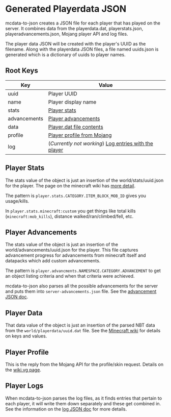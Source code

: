 # Generated Playerdata JSON

mcdata-to-json creates a JSON file for each player that has played on the server. It combines data from the playerdata.dat, playerstats.json, playeradvancements.json, Mojang player API and log files.

The player data JSON will be created with the player's UUID as the filename. Along with the playerdata JSON files, a file named uuids.json is generated which is a dictionary of uuids to player names.

## Root Keys

| Key          | Value                                                                 |
| ------------ | --------------------------------------------------------------------- |
| uuid         | Player UUID                                                           |
| name         | Player display name                                                   |
| stats        | [Player stats](#player-stats)                                         |
| advancements | [Player advancements](#player-advancements)                           |
| data         | [Player.dat file contents](#player-data)                              |
| profile      | [Player profile from Mojang](#player-profile)                         |
| log          | (_Currently not working_) [Log entries with the player](#player-logs) |

## Player Stats

The stats value of the object is just an insertion of the world/stats/uuid.json for the player. The page on the minecraft wiki has [more detail](https://minecraft.gamepedia.com/Statistics#Statistic_types_and_names).

The pattern is `player.stats.CATEGORY.ITEM_BLOCK_MOB_ID` gives you usage/kills.

In `player.stats.minecraft:custom` you get things like total kills (`minecraft:mob_kills`), distance walked/ran/climbed/fell, etc.

## Player Advancements

The stats value of the object is just an insertion of the world/advancements/uuid.json for the player. This file captures advancement progress for advancements from minecraft itself and datapacks which add custom advancements.

The pattern is `player.advancments.NAMESPACE.CATEGORY.ADVANCEMENT` to get an object listing criteria and when that criteria were achieved.

mcdata-to-json also parses all the possible advancements for the server and puts them into `server-advancements.json` file. See the [advancement JSON doc](advancements.md).

## Player Data

That data value of the object is just an insertion of the parsed NBT data from the `world/playerdata/uuid.dat` file. See the [Minecraft wiki](https://minecraft.gamepedia.com/Player.dat_format#NBT_structure) for details on keys and values.

## Player Profile

This is the reply from the Mojang API for the profile/skin request. Details on the [wiki.vg page](https://wiki.vg/Mojang_API#UUID_-.3E_Profile_.2B_Skin.2FCape).

## Player Logs

When mcdata-to-json parses the log files, as it finds entries that pertain to each player, it will write them down separately and these get combined in. See the information on the [log JSON doc](logs.md) for more details.

